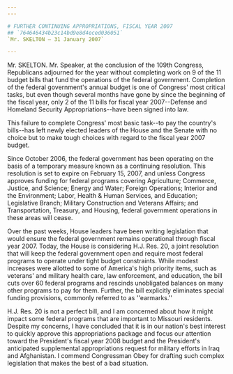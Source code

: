 ```yaml
---
---

# FURTHER CONTINUING APPROPRIATIONS, FISCAL YEAR 2007
## `764646434b23c14bd9e8d4eced036051`
`Mr. SKELTON — 31 January 2007`

---
```



Mr. SKELTON. Mr. Speaker, at the conclusion of the 109th Congress, 
Republicans adjourned for the year without completing work on 9 of the 
11 budget bills that fund the operations of the federal government. 
Completion of the federal government's annual budget is one of 
Congress' most critical tasks, but even though several months have gone 
by since the beginning of the fiscal year, only 2 of the 11 bills for 
fiscal year 2007--Defense and Homeland Security Appropriations--have 
been signed into law.

This failure to complete Congress' most basic task--to pay the 
country's bills--has left newly elected leaders of the House and the 
Senate with no choice but to make tough choices with regard to the 
fiscal year 2007 budget.

Since October 2006, the federal government has been operating on the 
basis of a temporary measure known as a continuing resolution. This 
resolution is set to expire on February 15, 2007, and unless Congress 
approves funding for federal programs covering Agriculture; Commerce, 
Justice, and Science; Energy and Water; Foreign Operations; Interior 
and the Environment; Labor, Health & Human Services, and Education; 
Legislative Branch; Military Construction and Veterans Affairs; and 
Transportation, Treasury, and Housing, federal government operations in 
these areas will cease.

Over the past weeks, House leaders have been writing legislation that 
would ensure the federal government remains operational through fiscal 
year 2007. Today, the House is considering H.J. Res. 20, a joint 
resolution that will keep the federal government open and require most 
federal programs to operate under tight budget constraints. While 
modest increases were allotted to some of America's high priority 
items, such as veterans' and military health care, law enforcement, and 
education, the bill cuts over 60 federal programs and rescinds 
unobligated balances on many other programs to pay for them. Further, 
the bill explicitly eliminates special funding provisions, commonly 
referred to as ''earmarks.''

H.J. Res. 20 is not a perfect bill, and I am concerned about how it 
might impact some federal programs that are important to Missouri 
residents. Despite my concerns, I have concluded that it is in our 
nation's best interest to quickly approve this appropriations package 
and focus our attention toward the President's fiscal year 2008 budget 
and the President's anticipated supplemental appropriations request for 
military efforts in Iraq and Afghanistan. I commend Congressman Obey 
for drafting such complex legislation that makes the best of a bad 
situation.